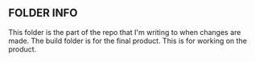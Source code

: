 ## FOLDER INFO
This folder is the part of the repo that I'm writing to when changes are made. The build folder is for the final product. This is for working on the product.
